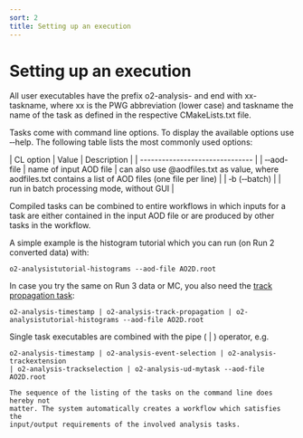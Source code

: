 ```yaml
---
sort: 2
title: Setting up an execution
---
```


# Setting up an execution

All user executables have the prefix o2-analysis- and end with xx-taskname,
where xx is the PWG abbreviation (lower case) and taskname the name of the task
as defined in the respective CMakeLists.txt file. 

Tasks come with command line options. To display the available options use &#8208;&#8208;help. The following table lists the most commonly used options:

| CL option | Value | Description |
| ------------------------------- |
| &#8208;&#8208;aod-file | name of input AOD file | can also use @aodfiles.txt as value, where aodfiles.txt contains a list of AOD files (one file per line) |
| &#8208;b (&#8208;&#8208;batch) | | run in batch processing mode, without GUI |

Compiled tasks can be combined to entire workflows in which inputs for a task
are either contained in the input AOD file or are produced by other tasks in the
workflow.

A simple example is the histogram tutorial which you can run (on Run 2 converted data) with:
```
o2-analysistutorial-histograms --aod-file AO2D.root
```
In case you try the same on Run 3 data or MC, you also need the [track propagation task](../helperTasks/trackPropagation.md):
```
o2-analysis-timestamp | o2-analysis-track-propagation | o2-analysistutorial-histograms --aod-file AO2D.root
```


Single task executables are combined with the pipe ( &#124; ) operator, e.g.

```
o2-analysis-timestamp | o2-analysis-event-selection | o2-analysis-trackextension
| o2-analysis-trackselection | o2-analysis-ud-mytask --aod-file AO2D.root
```

```note
The sequence of the listing of the tasks on the command line does hereby not
matter. The system automatically creates a workflow which satisfies the
input/output requirements of the involved analysis tasks.
```
